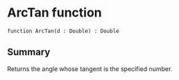 # ArcTan function

`function ArcTan(d : Double) : Double`

## Summary
Returns the angle whose tangent is the specified number.
